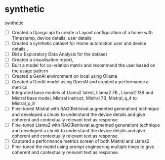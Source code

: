 # synthetic
synthetic



- [ ] Created a Django api to create a Layout configuration of a home with Timestamp, device details, user details
- [ ] Created a synthetic dataset for Home automation user and device details , 
- [ ] Did a Exploratory Data Analysis for the dataset
- [ ] Created a visualisation report, 
- [ ] Built a model for co-relation matrix  and recommend the user based on the usage pattern
- [ ] Created a GenAI environment on local using Ollama
- [ ] Created a GenAI model using OpenAI and created a performance a metrics 
- [ ] Integrated base models of Llama2 latest, Llama2 7B , Llama2 13B and Mistral base model, Mistral instruct, Mistral 7B, Mistral_q_4 to Mistral_q_8
- [ ] Fine-tuned Mistral with RAG(Retrieval augmented generation) technique and developed a chunk to understand the device details and give coherent and contextually relevant text as response.
- [ ] Fine-tuned Llama2 with RAG(Retrieval augmented generation) technique and developed a chunk to understand the device details and give coherent and contextually relevant text as response.
- [ ] Captured a performance metrics screen of both Mistral and Llama2 
- [ ] Fine-tuned the model using prompt engineering multiple times to give coherent and contextually relevant text as response.
